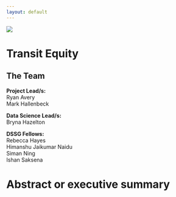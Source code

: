 ```yaml
---
layout: default
---
```


<img src="{{ site.url }}{{ site.baseurl }}/assets/img/eScience.png">


# Transit Equity

## The Team

**Project Lead/s:**  
Ryan Avery  
Mark Hallenbeck

**Data Science Lead/s:**   
Bryna Hazelton

**DSSG Fellows:**  
Rebecca Hayes  
Himanshu Jaikumar Naidu  
Siman Ning  
Ishan Saksena  


# Abstract or executive summary
